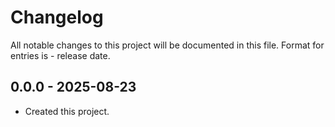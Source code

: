 # Changelog
All notable changes to this project will be documented in this file.
Format for entries is <version-string> - release date.

## 0.0.0 - 2025-08-23
- Created this project.
